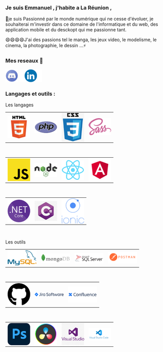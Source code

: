 ### Je suis Emmanuel , j'habite a La Réunion , 
🔭je suis Passionné par le monde numérique qui ne cesse d'évoluer, 
je souhaiterai m'investir dans ce domaine de l'informatique et du web, 
des application mobile et du desckopt qui me passionne tant.

😄😄😄😄J'ai des passions tel le manga, les jeux video, le modelisme, le cinema, la photographie, le dessin ...⚡

### Mes reseaux 💬 
<p align="left">
<a href="https://discord.gg/hEsM4Qse"><img src="./img/discord.png" width="40px" alt="logo discord"></a>
<a href="https://www.linkedin.com/in/Antoine-Noel/"><img src="./img/Linkedin.png" width="70px" alt="logo linkedin"></a>
</p>

### Langages et outils :

Les langages
<table>
  <tr>
    <td><img align="left" alt="HTML5" width="70px" img src="./img/html.png"></td>
    <td><img align="left" alt="php" width="70px" img src="./img/php.png" ></td>
    <td><img align="left" alt="CSS3" width="70px" img src="./img/css3.png"></td>
    <td><img alt="SASS" width="70px" img src="./img/sass.png"></td>
  </tr>
</table>
</br>
 <table>
  <tr>
    <td><img align="left"alt="JavaScript" width="70px" img src="./img/js.png"/></td>
    <td><img align="left" alt="Node.js" width="70px" img src="./img/nodejs.png" /></td>
    <td><img align="left" alt="React" width="70px" img src="./img/react.png" ></td>
    <td><img alt="Angular" width="70px" img src="./img/angular.png" ></td>
  </tr>
 </table>
</br>
<table>
  <tr>
    <td><img align="left"alt="dotnet" width="70px" img src="./img/dotnet.png" ></td>
    <td><img align="left" alt="Csharp"width="70px" img src="./img/csharp.jpg" ></td>
      <td><img align="left" alt="Ionic"width="70px" img src="./img/LogoIonic.png" ></td>
  </tr>
</table>
</br>

 Les outils 
 <table>
  <tr>
    <td><img alt="mysql" width="90px" img src="./img/mysql.png" ></td>
    <td><img align="left" alt="Mongodb" width="90px" img src="./img/MongoDB.jpg"></td>
    <td><img align="left" alt="microsph server" width="90px" img src="./img/sql server.png"></td>
    <td><img alt="postman" width="90px" img src="./img/postman.png"></td>
  </tr>
  </table>
</br>
   <table>
  <tr>
    <td><img align="left"alt="github"width="70px" img src="./img/git hub.png"/></td>
    <td><img align="left" alt="jira" width="90px" img src="./img/jira.png" /></td></td>
    <td><img align="left" alt="confluence"width="90px" img src="./img/confluence.png" ></td>
   </tr>
  </table>
 </br>
 <table>
  <tr>
    <td><img align="left"alt="phothosop"width="70px" img src="./img/ps.png" ></td>
    <td><img align="left" alt="davenci" width="70px" img src="./img/davenci.png" ></td>
    <td><img align="left"alt="visual studio" width="70px" img src="./img/vs.png" ></td>
    <td><img align="left" alt="visual studio code"width="70px" img src="./img/vsc.png" ></td>
  </tr>
 </table>

<!--
**Noel974/Noel974** is a ✨ _special_ ✨ repository because its `README.md` (this file) appears on your GitHub profile.

Here are some ideas to get you started:

- 🔭 I’m currently working on ...
- 🌱 I’m currently learning ...
- 👯 I’m looking to collaborate on ...
- 🤔 I’m looking for help with ...
- 💬 Ask me about ...
- 📫 How to reach me: ...
- 😄 Pronouns: ...
- ⚡ Fun fact: ...
-->

